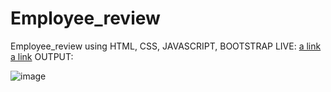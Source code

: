 # Employee_review
Employee_review using HTML, CSS, JAVASCRIPT, BOOTSTRAP
LIVE:
[a link](file:///C:/Users/Admin/Desktop/new%20class%20web%20development/javascript/miniproject/emp_review/index.html)
[a link](https://github.com/user/repo/blob/branch/other_file.md)
OUTPUT:



![image](https://github.com/user-attachments/assets/f6783479-29f1-4d86-bd5a-3a07a2439c4e)

